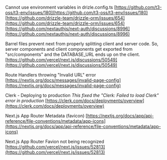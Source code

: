 Cannot use environment variables in drizle.config.ts
[https://github.com/t3-oss/t3-env/issues/180](https://github.com/t3-oss/t3-env/issues/180)
[https://github.com/drizzle-team/drizzle-orm/issues/654](https://github.com/drizzle-team/drizzle-orm/issues/654)
[https://github.com/nextauthjs/next-auth/discussions/8996](https://github.com/nextauthjs/next-auth/discussions/8996)

Barrel files prevent next from properly splitting client and server code. So, server components and client components get exported from "src/components" and the DATABASE_URL ends up on the client.
[https://github.com/vercel/next.js/discussions/50549](https://github.com/vercel/next.js/discussions/50549)

Route Handlers throwing "Invalid URL" error
[https://nextjs.org/docs/messages/invalid-page-config](https://nextjs.org/docs/messages/invalid-page-config)

Clerk - Deploying to production
_This fixed the "Clerk: Failed to load Clerk" error in production_
[https://clerk.com/docs/deployments/overview](https://clerk.com/docs/deployments/overview)

Next.js App Router Metadata (favicon)
[https://nextjs.org/docs/app/api-reference/file-conventions/metadata/app-icons](https://nextjs.org/docs/app/api-reference/file-conventions/metadata/app-icons)

Next.js App Router Favion not being recognized
[https://github.com/vercel/next.js/issues/52813](https://github.com/vercel/next.js/issues/52813)
